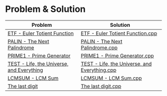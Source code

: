 # Problem & Solution
| Problem | Solution |
| ------- | -------- |
| [ETF - Euler Totient Function](https://www.spoj.com/problems/ETF/) | [ETF - Euler Totient Function.cpp](https://github.com/SohagMollik/SPOJ-Online-Judge-Solution/blob/main/ETF%20-%20Euler%20Totient%20Function.cpp) |
| [PALIN - The Next Palindrome](https://www.spoj.com/problems/PALIN/#:~:text=PALIN%20%2D%20The%20Next%20Palindrome&text=A%20positive%20integer%20is%20called,larger%20than%20K%20to%20output.) | [PALIN - The Next Palindrome.cpp](https://github.com/SohagMollik/SPOJ-Online-Judge-Solution/blob/main/PALIN%20-%20The%20Next%20Palindrome.cpp) |
| [PRIME1 - Prime Generator](https://www.spoj.com/problems/PRIME1/) | [PRIME1 - Prime Generator.cpp](https://github.com/SohagMollik/SPOJ-Online-Judge-Solution/blob/main/PRIME1%20-%20Prime%20Generator.cpp) |
| [TEST - Life, the Universe, and Everything](https://www.spoj.com/problems/TEST/) | [TEST - Life, the Universe, and Everything.cpp](https://github.com/SohagMollik/SPOJ-Online-Judge-Solution/blob/main/TEST%20-%20Life%2C%20the%20Universe%2C%20and%20Everything.cpp) |
| [LCMSUM - LCM Sum](https://www.spoj.com/problems/LCMSUM/) | [LCMSUM - LCM Sum.cpp](https://github.com/SohagMollik/SPOJ-Online-Judge-Solution/blob/main/LCMSUM%20-%20LCM%20Sum.cpp) |
| [The last digit](https://www.spoj.com/problems/LASTDIG/) | [The last digit.cpp](https://github.com/SohagMollik/SPOJ-Online-Judge-Solution/blob/main/Solution/The%20last%20digit.cpp) |

